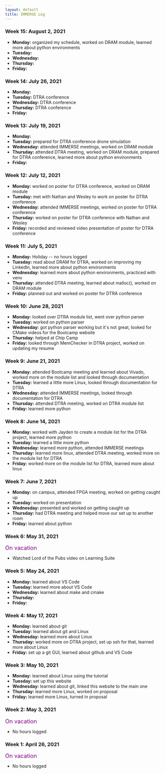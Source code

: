 ```yaml
---
layout: default
title: IMMERSE Log
---
```


### Week 15: August 2, 2021
* **Monday:** organized my schedule, worked on DRAM module, learned more about python environments
* **Tuesday:** 
* **Wednesday:** 
* **Thursday:** 
* **Friday:** 

### Week 14: July 26, 2021
* **Monday:** 
* **Tuesday:** DTRA conference 
* **Wednesday:** DTRA conference
* **Thursday:** DTRA conference
* **Friday:** 

### Week 13: July 19, 2021
* **Monday:** 
* **Tuesday:** prepared for DTRA conference drone simulation
* **Wednesday:** attended IMMERSE meetings, worked on DRAM module
* **Thursday:** attended DTRA meeting, worked on DRAM module, prepared for DTRA conference, learned more about python environments
* **Friday:** 

### Week 12: July 12, 2021
* **Monday:** worked on poster for DTRA conference, worked on DRAM module
* **Tuesday:** met with Nathan and Wesley to work on poster for DTRA conference
* **Wednesday:** attended IMMERSE meetings, worked on poster for DTRA conference
* **Thursday:** worked on poster for DTRA conference with Nathan and Wesley
* **Friday:** recorded and reviewed video presentation of poster for DTRA conference

### Week 11: July 5, 2021
* **Monday:** Holiday -- no hours logged
* **Tuesday:** read about DRAM for DTRA, worked on improving my LinkedIn, learned more about python environments
* **Wednesday:** learned more about python environments, practiced with venv 
* **Thursday:** attended DTRA meeting, learned about malloc(), worked on DRAM module
* **Friday:** planned out and worked on poster for DTRA conference

### Week 10: June 28, 2021
* **Monday:** looked over DTRA module list, went over python parser 
* **Tuesday:** worked on python parser
* **Wednesday:** got python parser working but it's not great, looked for CMake videos for the Bootcamp website
* **Thursday:** helped at Chip Camp
* **Friday:** looked through MemChecker in DTRA project, worked on updating my resume

### Week 9: June 21, 2021
* **Monday:** attended Bootcamp meeting and learned about Vivado, worked more on the module list and looked through documentation
* **Tuesday:** learned a little more Linux, looked through documentation for DTRA
* **Wednesday:** attended IMMERSE meetings, looked through documentation for DTRA
* **Thursday:** attended DTRA meeting, worked on DTRA module list
* **Friday:** learned more python

### Week 8: June 14, 2021
* **Monday:** worked with Jayden to create a module list for the DTRA project, learned more python
* **Tuesday:** learned a little more python
* **Wednesday:** learned more python, attended IMMERSE meetings
* **Thursday:** learned more linux, attended DTRA meeting, worked more on the module list for DTRA
* **Friday:** worked more on the module list for DTRA, learned more about linux

### Week 7: June 7, 2021
* **Monday:** on campus, attended FPGA meeting, worked on getting caught up
* **Tuesday:** worked on presentation
* **Wednesday:** presented and worked on getting caught up
* **Thursday:** had DTRA meeting and helped move our set up to another room
* **Friday:** learned about python 

### Week 6: May 31, 2021
<span style="color:purple; font-size:1.3em;">On vacation</span>
* Watched Lord of the Pubs video on Learning Suite

### Week 5: May 24, 2021
* **Monday:** learned about VS Code
* **Tuesday:** learned more about VS Code
* **Wednesday:** learned about make and cmake 
* **Thursday:** 
* **Friday:** 

### Week 4: May 17, 2021
* **Monday:** learned about git 
* **Tuesday:** learned about git and Linux
* **Wednesday:** learned more about Linux
* **Thursday:** worked more on DTRA project, set up ssh for that, learned more about Linux
* **Friday:** set up a git GUI, learned about github and VS Code

### Week 3: May 10, 2021
* **Monday:** learned about Linux using the tutorial
* **Tuesday:** set up this website
* **Wednesday:** learned about git, linked this website to the main one
* **Thursday:** learned more Linux, worked on proposal
* **Friday:** learned more Linux, turned in proposal

### Week 2: May 3, 2021
<span style="color:purple; font-size:1.3em;">On vacation</span>
* No hours logged

### Week 1: April 26, 2021
<span style="color:purple; font-size:1.3em;">On vacation</span>
* No hours logged 
